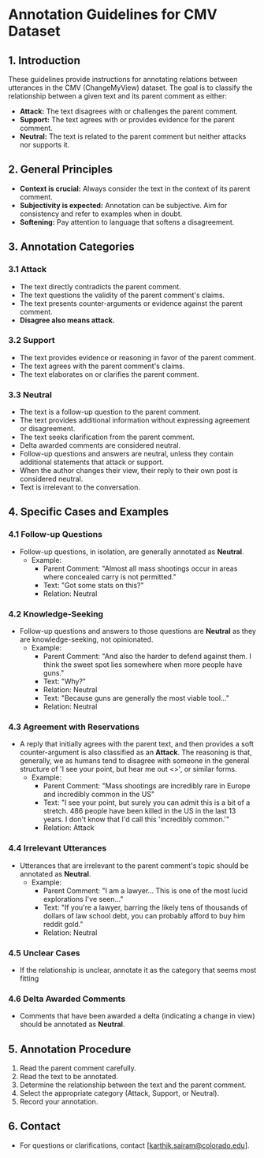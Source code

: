 # Annotation Guidelines for CMV Dataset

## 1. Introduction

These guidelines provide instructions for annotating relations between utterances in the CMV (ChangeMyView) dataset. The goal is to classify the relationship between a given text and its parent comment as either:

* **Attack:** The text disagrees with or challenges the parent comment.
* **Support:** The text agrees with or provides evidence for the parent comment.
* **Neutral:** The text is related to the parent comment but neither attacks nor supports it.

## 2. General Principles

* **Context is crucial:** Always consider the text in the context of its parent comment.
* **Subjectivity is expected:** Annotation can be subjective. Aim for consistency and refer to examples when in doubt.
* **Softening:** Pay attention to language that softens a disagreement.

## 3. Annotation Categories

### 3.1 Attack

* The text directly contradicts the parent comment.
* The text questions the validity of the parent comment's claims.
* The text presents counter-arguments or evidence against the parent comment.
* **Disagree also means attack.**

### 3.2 Support

* The text provides evidence or reasoning in favor of the parent comment.
* The text agrees with the parent comment's claims.
* The text elaborates on or clarifies the parent comment.

### 3.3 Neutral

* The text is a follow-up question to the parent comment.
* The text provides additional information without expressing agreement or disagreement.
* The text seeks clarification from the parent comment.
* Delta awarded comments are considered neutral.
* Follow-up questions and answers are neutral, unless they contain additional statements that attack or support.
* When the author changes their view, their reply to their own post is considered neutral.
* Text is irrelevant to the conversation.

## 4. Specific Cases and Examples

### 4.1 Follow-up Questions

* Follow-up questions, in isolation, are generally annotated as **Neutral**.
    * Example:
        * Parent Comment: "Almost all mass shootings occur in areas where concealed carry is not permitted."
        * Text: "Got some stats on this?"
        * Relation: Neutral

### 4.2 Knowledge-Seeking

* Follow-up questions and answers to those questions are **Neutral** as they are knowledge-seeking, not opinionated.
    * Example:
        * Parent Comment: "And also the harder to defend against them. I think the sweet spot lies somewhere when more people have guns."
        * Text: "Why?"
        * Relation: Neutral
        * Text: "Because guns are generally the most viable tool..."
        * Relation: Neutral

### 4.3 Agreement with Reservations

* A reply that initially agrees with the parent text, and then provides a soft counter-argument is also classified as an **Attack**. The reasoning is that, generally, we as humans tend to disagree with someone in the general structure of 'I see your point, but hear me out <>', or similar forms. 
    * Example:
        * Parent Comment: "Mass shootings are incredibly rare in Europe and incredibly common in the US"
        * Text: "I see your point, but surely you can admit this is a bit of a stretch. 486 people have been killed in the US in the last 13 years. I don't know that I'd call this 'incredibly common.'"
        * Relation: Attack

### 4.4 Irrelevant Utterances

* Utterances that are irrelevant to the parent comment's topic should be annotated as **Neutral**.
    * Example:
        * Parent Comment: "I am a lawyer... This is one of the most lucid explorations I've seen..."
        * Text: "If you're a lawyer, barring the likely tens of thousands of dollars of law school debt, you can probably afford to buy him reddit gold."
        * Relation: Neutral

### 4.5 Unclear Cases

* If the relationship is unclear, annotate it as the category that seems most fitting

### 4.6 Delta Awarded Comments

* Comments that have been awarded a delta (indicating a change in view) should be annotated as **Neutral**.

## 5. Annotation Procedure

1.  Read the parent comment carefully.
2.  Read the text to be annotated.
3.  Determine the relationship between the text and the parent comment.
4.  Select the appropriate category (Attack, Support, or Neutral).
5.  Record your annotation.


## 6. Contact

* For questions or clarifications, contact \[karthik.sairam@colorado.edu].
